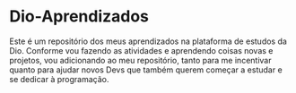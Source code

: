 # Dio-Aprendizados
 Este é um repositório dos meus aprendizados na plataforma de estudos da Dio. Conforme vou fazendo as atividades e aprendendo coisas novas e projetos, vou adicionando ao meu repositório, tanto para me incentivar quanto para ajudar novos Devs que também querem começar a estudar e se dedicar à programação.
